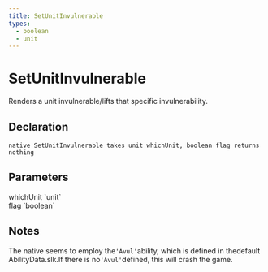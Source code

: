 ```yaml
---
title: SetUnitInvulnerable
types:
  - boolean
  - unit
---
```


# SetUnitInvulnerable
Renders a unit invulnerable/lifts that specific invulnerability.

## Declaration

```
native SetUnitInvulnerable takes unit whichUnit, boolean flag returns nothing
```

## Parameters
<dl>
  <dt>whichUnit `unit`</dt>
  <dd></dd>

  <dt>flag `boolean`</dt>
  <dd></dd>
</dl>

## Notes 
The native seems to employ the`'Avul'`ability, which is defined in thedefault AbilityData.slk.If there is no`'Avul'`defined, this will crash the game.
